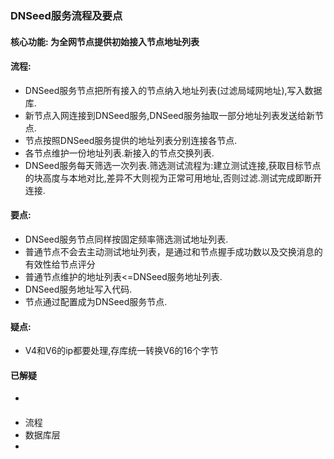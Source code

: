 ### DNSeed服务流程及要点
  #### 核心功能: 为全网节点提供初始接入节点地址列表
#### 流程:
  * DNSeed服务节点把所有接入的节点纳入地址列表(过滤局域网地址),写入数据库.
  * 新节点入网连接到DNSeed服务,DNSeed服务抽取一部分地址列表发送给新节点.
  * 节点按照DNSeed服务提供的地址列表分别连接各节点. 
  * 各节点维护一份地址列表.新接入的节点交换列表.
  * DNSeed服务每天筛选一次列表.筛选测试流程为:建立测试连接,获取目标节点的块高度与本地对比,差异不大则视为正常可用地址,否则过滤.测试完成即断开连接.
  
#### 要点:
  * DNSeed服务节点同样按固定频率筛选测试地址列表.
  * 普通节点不会去主动测试地址列表，是通过和节点握手成功数以及交换消息的有效性给节点评分
  * 普通节点维护的地址列表<=DNSeed服务地址列表.
  * DNSeed服务地址写入代码.
  * 节点通过配置成为DNSeed服务节点.
  
#### 疑点:
  * V4和V6的ip都要处理,存库统一转换V6的16个字节


#### 已解疑
  * 

#### 
  * 流程
  * 数据库层
  * 

